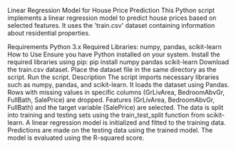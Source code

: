 Linear Regression Model for House Price Prediction
This Python script implements a linear regression model to predict house prices based on selected features. It uses the 'train.csv' dataset containing information about residential properties.

Requirements
Python 3.x
Required Libraries: numpy, pandas, scikit-learn
How to Use
Ensure you have Python installed on your system.
Install the required libraries using pip:
pip install numpy pandas scikit-learn
Download the train.csv dataset.
Place the dataset file in the same directory as the script.
Run the script.
Description
The script imports necessary libraries such as numpy, pandas, and scikit-learn.
It loads the dataset using Pandas.
Rows with missing values in specific columns (GrLivArea, BedroomAbvGr, FullBath, SalePrice) are dropped.
Features (GrLivArea, BedroomAbvGr, FullBath) and the target variable (SalePrice) are selected.
The data is split into training and testing sets using the train_test_split function from scikit-learn.
A linear regression model is initialized and fitted to the training data.
Predictions are made on the testing data using the trained model.
The model is evaluated using the R-squared score.

